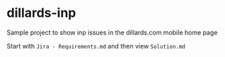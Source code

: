 # dillards-inp

Sample project to show inp issues in the dillards.com mobile home page

Start with `Jira - Requirements.md` and then view `Solution.md`


